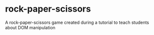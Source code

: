 # rock-paper-scissors

A rock-paper-scissors game created during a tutorial to teach students about DOM manipulation
